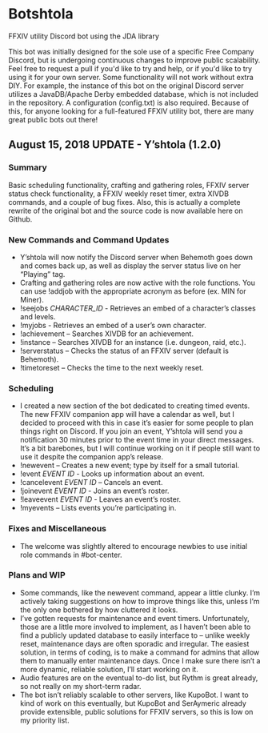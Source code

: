 # Botshtola
FFXIV utility Discord bot using the JDA library

This bot was initially designed for the sole use of a specific Free Company Discord, but is undergoing continuous changes to improve
public scalability. Feel free to request a pull if you'd like to try and help, or if you'd like to try using it for your own server. 
Some functionality will not work without extra DIY. For example, the instance of this bot on the original Discord server utilizes
a JavaDB/Apache Derby embedded database, which is not included in the repository. A configuration (config.txt) is also required. 
Because of this, for anyone looking for a full-featured FFXIV utility bot, there are many great public bots out there!

<h2> August 15, 2018 UPDATE - Y’shtola (1.2.0)</h2>

<h3>Summary</h3>

Basic scheduling functionality, crafting and gathering roles, FFXIV server status check functionality, a FFXIV weekly reset timer, 
extra XIVDB commands, and a couple of bug fixes. Also, this is actually a complete rewrite of the original bot and the source code 
is now available here on Github. 

<h3>New Commands and Command Updates</h3>

* Y’shtola will now notify the Discord server when Behemoth goes down and comes back up, as well as display the server status live on 
her “Playing” tag.
* Crafting and gathering roles are now active with the role functions. You can use !addjob with the appropriate acronym as before 
(ex. MIN for Miner).
* !seejobs *CHARACTER_ID* - Retrieves an embed of a character’s classes and levels.
* !myjobs - Retrieves an embed of a user’s own character.
* !achievement – Searches XIVDB for an achievement.
* !instance – Searches XIVDB for an instance (i.e. dungeon, raid, etc.).
* !serverstatus – Checks the status of an FFXIV server (default is Behemoth).
* !timetoreset – Checks the time to the next weekly reset.

<h3>Scheduling</h3>

* I created a new section of the bot dedicated to creating timed events. The new FFXIV companion app will have a calendar 
as well, but I decided to proceed with this in case it’s easier for some people to plan things right on Discord. If you 
join an event, Y’shtola will send you a notification 30 minutes prior to the event time in your direct messages. It’s a 
bit barebones, but I will continue working on it if people still want to use it despite the companion app’s release.
* !newevent – Creates a new event; type by itself for a small tutorial.
* !event *EVENT ID* - Looks up information about an event.
* !cancelevent *EVENT ID* – Cancels an event.
* !joinevent *EVENT ID* - Joins an event’s roster.
* !leaveevent *EVENT ID* - Leaves an event’s roster.
* !myevents – Lists events you’re participating in.

<h3>Fixes and Miscellaneous</h3>

* The welcome was slightly altered to encourage newbies to use initial role commands in #bot-center.

<h3>Plans and WIP</h3>

* Some commands, like the newevent command, appear a little clunky. I’m actively taking suggestions on how to improve things like 
this, unless I’m the only one bothered by how cluttered it looks.
* I’ve gotten requests for maintenance and event timers. Unfortunately, those are a little more involved to implement, as I haven’t 
been able to find a publicly updated database to easily interface to – unlike weekly reset, maintenance days are often sporadic and 
irregular. The easiest solution, in terms of coding, is to make a command for admins that allow them to manually enter maintenance 
days. Once I make sure there isn’t a more dynamic, reliable solution, I’ll start working on it.
* Audio features are on the eventual to-do list, but Rythm is great already, so not really on my short-term radar.
* The bot isn’t reliably scalable to other servers, like KupoBot. I want to kind of work on this eventually, but KupoBot and SerAymeric 
already provide extensible, public solutions for FFXIV servers, so this is low on my priority list. 
